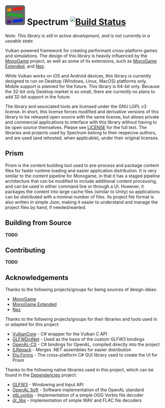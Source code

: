# ![logo](Resources/Logo/Thumbnail.png) Spectrum [![Build Status](https://travis-ci.org/SpectrumLib/Spectrum.svg?branch=master)](https://travis-ci.org/SpectrumLib/Spectrum)

*Note: This library is still in active development, and is not currently in a useable state.*

Vulkan-powered framework for creating performant cross-platform games and simulations.
The design of this library is heavily influenced by the [MonoGame](http://www.monogame.net/) project, as well as some of its extensions, such as [MonoGame Extended](https://github.com/craftworkgames/MonoGame.Extended), and [Nez](https://github.com/prime31/Nez).

While Vulkan works on iOS and Android devices, this library is currently designed to run on Desktop (Windows, Linux, MacOS) platforms only. Mobile support is planned for the future. This library is 64-bit only. Because the 32-bit only Desktop market is so small, there are currently no plans to add 32-bit support in the future.

The library and associated tools are licensed under the GNU LGPL v3 license. In short, this license forces modified and derivative versions of this library to be released open source with the same license, but allows private and commercial applications to interface with this library without having to be open source themselves. Please see [LICENSE](LICENSE) for the full text. The libraries and projects used by Spectrum belong to their respecive authors, and are used (and rehosted, when applicable), under their original licenses.

## Prism
Prism is the content building tool used to pre-process and package content files for faster runtime loading and easier application distribution. It is very similar to the content pipeline for Monogame, in that it has a staged pipeline architecture that can be modified to include additional content processing, and can be used in either command line or through a UI. However, it packages the content into large cache files (similar to Unity) so applications can be distributed with a minimal number of files. Its project file format is also written in simple Json, making it easier to understand and manage the project files by hand, if needed/wanted.

## Building from Source
**TODO**

## Contributing
**TODO**

## Acknowledgements

Thanks to the following projects/groups for being sources of design ideas:
* [MonoGame](http://www.monogame.net/)
* [MonoGame Extended](https://github.com/craftworkgames/MonoGame.Extended)
* [Nez](https://github.com/prime31/Nez)

Thanks to the following projects/groups for their libraries and tools used in or adapted for this project:
* [VulkanCore](https://github.com/discosultan/VulkanCore) - C# wrapper for the Vulkan C API
* [GLFWDotNet](https://github.com/smack0007/GLFWDotNet) - Used as the basis of the custom GLFW3 bindings
* [OpenAL-CS](https://github.com/flibitijibibo/OpenAL-CS) - C# bindings for OpenAL, compiled directly into the project
* [ILRepack](https://github.com/gluck/il-repack) - Merges .NET assemblies for easier distribution
* [Eto.Forms](https://github.com/picoe/Eto) - The cross-platform C# GUI library used to create the UI for Prism

Thanks to the following native libraries used in this project, which can be found in the [Dependencies](https://github.com/SpectrumLib/Dependencies) project:

* [GLFW3](https://www.glfw.org/) - Windowing and Input API
* [OpenAL Soft](https://kcat.strangesoft.net/openal.html) - Software implementation of the OpenAL standard
* [stb_vorbis](https://github.com/nothings/stb) - Implementation of a simple OGG Vorbis file decoder
* [dr_libs](https://github.com/mackron/dr_libs) - Implementation of simple WAV and FLAC file decoders